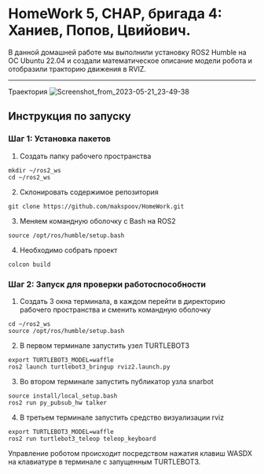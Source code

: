 # HomeWork 5, СНАР, бригада 4: Ханиев, Попов, Цвийович.
В данной домашней работе мы выполнили установку ROS2 Humble на ОС Ubuntu 22.04 и создали математическое описание модели робота и отобразили тракторию движения в RVIZ.
***
Траектория
![Screenshot_from_2023-05-21_23-49-38](https://github.com/makspoov/HomeWork/assets/49243068/a09c665c-9457-48cd-b748-dce5e2562618)

## Инструкция по запуску
### Шаг 1: Установка пакетов
1) Создать папку рабочего пространства
```
mkdir ~/ros2_ws
cd ~/ros2_ws
```
2) Склонировать содержимое репозитория
```
git clone https://github.com/makspoov/HomeWork.git
```
3) Меняем командную оболочку с Bash на ROS2
```
source /opt/ros/humble/setup.bash
```
4) Необходимо собрать проект
```
colcon build
```
### Шаг 2: Запуск для проверки работоспособности
1) Создать 3 окна терминала, в каждом перейти в директорию рабочего пространства и сменить командную оболочку
```
cd ~/ros2_ws
source /opt/ros/humble/setup.bash
```
2) В первом терминале запустить узел TURTLEBOT3
```
export TURTLEBOT3_MODEL=waffle
ros2 launch turtlebot3_bringup rviz2.launch.py
```
3) Во втором терминале запустить публикатор узла snarbot
```
source install/local_setup.bash
ros2 run py_pubsub_hw talker
```
4) В третьем терминале запустить средство визуализации rviz
```
export TURTLEBOT3_MODEL=waffle
ros2 run turtlebot3_teleop teleop_keyboard
```

Управление роботом происходит посредством нажатия клавиш WASDX на клавиатуре в терминале с запущенным TURTLEBOT3.








